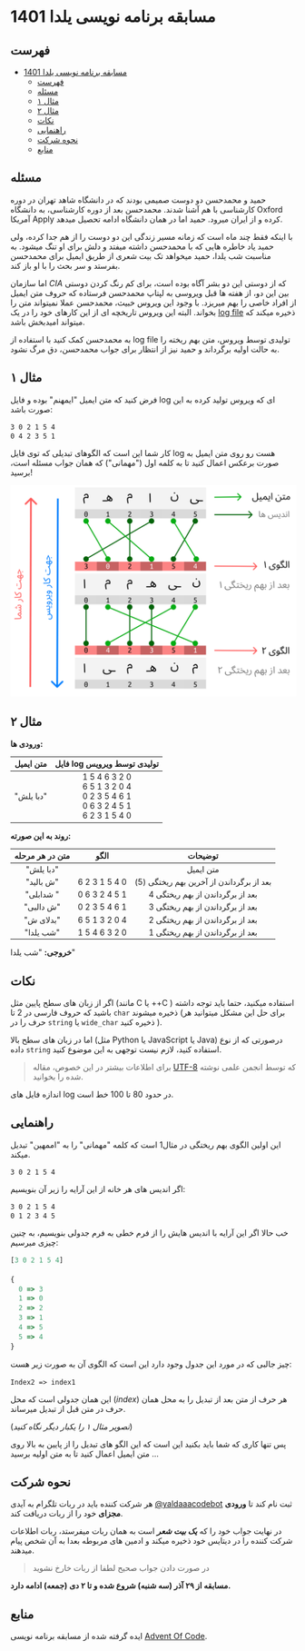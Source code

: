 # مسابقه برنامه نویسی  یلدا 1401 

## فهرست
- [مسابقه برنامه نویسی  یلدا 1401](#مسابقه-برنامه-نویسی--یلدا-1401)
  - [فهرست](#فهرست)
  - [مسئله](#مسئله)
  - [مثال ۱](#مثال-۱)
  - [مثال ۲](#مثال-۲)
  - [نکات](#نکات)
  - [راهنمایی](#راهنمایی)
  - [نحوه شرکت](#نحوه-شرکت)
  - [منابع](#منابع)

## مسئله
حمید و محمدحسن دو دوست صمیمی بودند که در دانشگاه شاهد تهران در دوره کارشناسی با هم آشنا شدند.
محمدحسن بعد از دوره کارشناسی، به دانشگاه
Oxford
آمریکا
Apply
کرده و از ایران میرود. 
حمید اما در همان دانشگاه ادامه تحصیل میدهد.

با اینکه فقط چند ماه است که زمانه مسیر زندگی این دو دوست را از هم جدا کرده، ولی حمید یاد خاطره هایی که با محمدحسن داشته میفتد و دلش برای او تنگ میشود.
به مناسبت شب یلدا، حمید میخواهد تک بیت شعری از طریق ایمیل برای محمدحسن بفرستد و سر بحث را با او باز کند.

اما سازمان 
*CIA*
که از دوستی این دو بشر آگاه بوده است، برای کم رنگ کردن دوستی بین این دو، از هفته ها قبل ویروسی به لپتاپ محمدحسن فرستاده که حروف متن ایمیل از افراد خاصی را بهم میریزد.
با وجود این ویروس خبیث، محمدحسن عملا نمیتواند متن را بخواند.
البته این ویروس تاریخچه ای از این کارهای خود را در یک 
[log file](https://kaliboys.com/what-is-a-log-file/)
ذخیره میکند که میتواند امیدبخش باشد.

به محمدحسن کمک کنید با استفاده از
log file
تولیدی توسط ویروس، متن بهم ریخته را به حالت اولیه برگرداند و حمید نیز از انتظار برای جواب محمدحسن، دق مرگ نشود.

## مثال ۱
فرض کنید که متن ایمیل "ایمهنم" بوده و فایل
log 
ای که ویروس تولید کرده به این صورت باشد:
```
3 0 2 1 5 4
0 4 2 3 5 1
```
کار شما این است که الگوهای تبدیلی که توی فایل 
log هست رو روی متن ایمیل به صورت برعکس اعمال کنید تا به کلمه اول 
("مهمانی") 
که همان جواب مسئله است، برسید!

![تصویری از روش کار](./assets/eg1.png)


## مثال ۲
**ورودی ها:**

| متن ایمیل |                                فایل log تولیدی توسط ویرویس                                |
| :-------: | :---------------------------------------------------------------------------------------: |
| "دبا یلش" | 1 5 4 6 3 2 0<br>  6 5 1 3 2 0 4<br>  0 2 3 5 4 6 1<br>  0 6 3 2 4 5 1<br>  6 2 3 1 5 4 0 |

**روند به این صورته:**

| متن در هر مرحله |     الگو      |                 توضیحات                  |
| :-------------: | :-----------: | :--------------------------------------: |
|    "دبا یلش"    |               |                متن ایمیل                 |
|    "ش بالید"    | 6 2 3 1 5 4 0 | بعد از برگرداندن از آخرین بهم ریختگی (5) |
|    "شدابلی "    | 0 6 3 2 4 5 1 |     بعد از برگرداندن از بهم ریختگی 4     |
|    "ش دالبی"    | 0 2 3 5 4 6 1 |     بعد از برگرداندن از بهم ریختگی 3     |
|    "بدلای ش"    | 6 5 1 3 2 0 4 |     بعد از برگرداندن از بهم ریختگی 2     |
|    "شب یلدا"    | 1 5 4 6 3 2 0 |     بعد از برگرداندن از بهم ریختگی 1     |

**خروجی:**
"شب یلدا"

## نکات
اگر از زبان های سطح پایین مثل
(مانند C یا ++C )
استفاده میکنید، حتما باید توجه داشته باشید که حروف فارسی در 2 تا
`char`
ذخیره میشوند 
(برای حل این مشکل میتوانید هر حرف را در
`string`
یا 
`wide_char`
ذخیره کنید
).

اما در زبان های سطح بالا 
(مثل Python یا JavaScript یا Java)
درصورتی که از نوع داده 
`string`
استفاده کنید، لازم نیست توجهی به این موضوع کنید.

> برای اطلاعات بیشتر در این خصوص، مقاله 
> [UTF-8](https://vrgl.ir/a6wO2)
> که توسط انجمن علمی نوشته شده را بخوانید.

اندازه فایل های 
log 
در حدود 80 تا 100 خط است.

## راهنمایی
این اولین الگوی بهم ریختگی در مثال1 است که کلمه 
"مهمانی"
را به
"اممهین"
تبدیل میکند.
```
3 0 2 1 5 4
```

اگر اندیس های هر خانه از این آرایه را زیر آن بنویسیم:
```
3 0 2 1 5 4
0 1 2 3 4 5
```

خب حالا اگر این آرایه با اندیس هایش را از فرم خطی به فرم جدولی بنویسیم، به چنین چیزی میرسیم:


```js
[3 0 2 1 5 4]

{
  0 => 3
  1 => 0
  2 => 2
  3 => 1
  4 => 5
  5 => 4
}
```

چیز جالبی که در مورد این جدول وجود دارد این است که الگوی آن به صورت زیر هست:

`Index2 => index1`

این همان جدولی است که محل 
(*index*)
هر حرف از متن بعد از تبدیل را به محل همان حرف در متن قبل از تبدیل میرساند. 

(*تصویر مثال ۱ را یکبار دیگر نگاه کنید*)

پس تنها کاری که شما باید بکنید این است که این الگو های تبدیل را از
پایین به بالا روی متن ایمیل اعمال کنید تا به متن اولیه برسید
…

## نحوه شرکت
هر شرکت کننده باید در ربات تلگرام به آیدی 
[@yaldaaacodebot](https://t.me/yaldaaacodebot)
ثبت نام کند تا 
**ورودی مجزای**
خود را از ربات دریافت کند. 

در نهایت جواب خود را که
***یک بیت شعر***
است به همان ربات میفرستد، ربات اطلاعات شرکت کننده را در دیتایس خود ذخیره میکند و ادمین های مربوطه بعدا به آن شخص پیام میدهند. 
> در صورت دادن جواب صحیح لطفا از ربات خارخ نشوید

**مسابقه از ۲۹ آذر (سه شنبه) شروع شده و تا ۲ دی (جمعه) ادامه دارد.**

## منابع
ایده گرفته شده از مسابقه برنامه نویسی 
[Advent Of Code](https://vrgl.ir/D9TSd).
